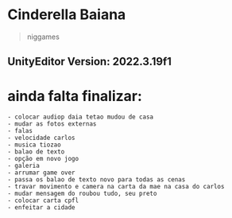 # Cinderella Baiana
> niggames
## UnityEditor Version: 2022.3.19f1


<h1> ainda falta finalizar: </h1>

    - colocar audiop daia tetao mudou de casa
    - mudar as fotos externas
    - falas
    - velocidade carlos
    - musica tiozao
    - balao de texto
    - opção em novo jogo
    - galeria
    - arrumar game over
    - passa os balao de texto novo para todas as cenas
    - travar movimento e camera na carta da mae na casa do carlos
    - mudar mensagem do roubou tudo, seu preto   
    - colocar carta cpfl
    - enfeitar a cidade
